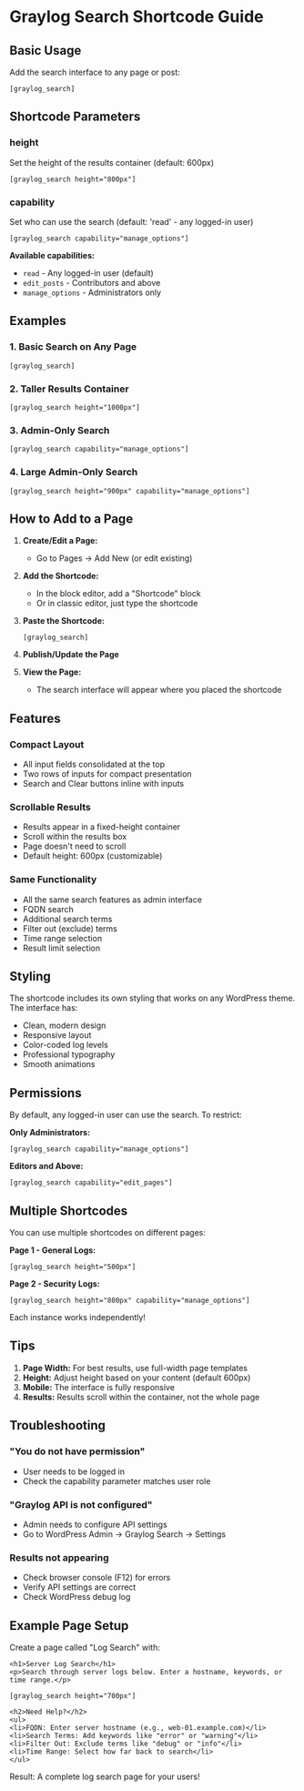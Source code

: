 # Graylog Search Shortcode Guide

## Basic Usage

Add the search interface to any page or post:

```
[graylog_search]
```

## Shortcode Parameters

### height
Set the height of the results container (default: 600px)

```
[graylog_search height="800px"]
```

### capability  
Set who can use the search (default: 'read' - any logged-in user)

```
[graylog_search capability="manage_options"]
```

**Available capabilities:**
- `read` - Any logged-in user (default)
- `edit_posts` - Contributors and above
- `manage_options` - Administrators only

## Examples

### 1. Basic Search on Any Page
```
[graylog_search]
```

### 2. Taller Results Container
```
[graylog_search height="1000px"]
```

### 3. Admin-Only Search
```
[graylog_search capability="manage_options"]
```

### 4. Large Admin-Only Search
```
[graylog_search height="900px" capability="manage_options"]
```

## How to Add to a Page

1. **Create/Edit a Page:**
   - Go to Pages → Add New (or edit existing)
   
2. **Add the Shortcode:**
   - In the block editor, add a "Shortcode" block
   - Or in classic editor, just type the shortcode
   
3. **Paste the Shortcode:**
   ```
   [graylog_search]
   ```
   
4. **Publish/Update the Page**

5. **View the Page:**
   - The search interface will appear where you placed the shortcode

## Features

### Compact Layout
- All input fields consolidated at the top
- Two rows of inputs for compact presentation
- Search and Clear buttons inline with inputs

### Scrollable Results
- Results appear in a fixed-height container
- Scroll within the results box
- Page doesn't need to scroll
- Default height: 600px (customizable)

### Same Functionality
- All the same search features as admin interface
- FQDN search
- Additional search terms
- Filter out (exclude) terms
- Time range selection
- Result limit selection

## Styling

The shortcode includes its own styling that works on any WordPress theme. The interface has:

- Clean, modern design
- Responsive layout
- Color-coded log levels
- Professional typography
- Smooth animations

## Permissions

By default, any logged-in user can use the search. To restrict:

**Only Administrators:**
```
[graylog_search capability="manage_options"]
```

**Editors and Above:**
```
[graylog_search capability="edit_pages"]
```

## Multiple Shortcodes

You can use multiple shortcodes on different pages:

**Page 1 - General Logs:**
```
[graylog_search height="500px"]
```

**Page 2 - Security Logs:**
```
[graylog_search height="800px" capability="manage_options"]
```

Each instance works independently!

## Tips

1. **Page Width:** For best results, use full-width page templates
2. **Height:** Adjust height based on your content (default 600px)
3. **Mobile:** The interface is fully responsive
4. **Results:** Results scroll within the container, not the whole page

## Troubleshooting

### "You do not have permission"
- User needs to be logged in
- Check the capability parameter matches user role

### "Graylog API is not configured"
- Admin needs to configure API settings
- Go to WordPress Admin → Graylog Search → Settings

### Results not appearing
- Check browser console (F12) for errors
- Verify API settings are correct
- Check WordPress debug log

## Example Page Setup

Create a page called "Log Search" with:

```
<h1>Server Log Search</h1>
<p>Search through server logs below. Enter a hostname, keywords, or time range.</p>

[graylog_search height="700px"]

<h2>Need Help?</h2>
<ul>
<li>FQDN: Enter server hostname (e.g., web-01.example.com)</li>
<li>Search Terms: Add keywords like "error" or "warning"</li>
<li>Filter Out: Exclude terms like "debug" or "info"</li>
<li>Time Range: Select how far back to search</li>
</ul>
```

Result: A complete log search page for your users!


